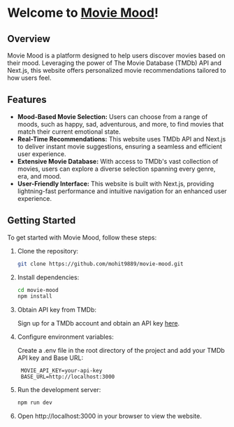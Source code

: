 # Welcome to [Movie Mood](https://www.moviemood.fun/)!

## Overview

Movie Mood is a platform designed to help users discover movies based on their mood. Leveraging the power of The Movie Database (TMDb) API and Next.js, this website offers personalized movie recommendations tailored to how users feel.

## Features

- **Mood-Based Movie Selection:** Users can choose from a range of moods, such as happy, sad, adventurous, and more, to find movies that match their current emotional state.
- **Real-Time Recommendations:** This website uses TMDb API and Next.js to deliver instant movie suggestions, ensuring a seamless and efficient user experience.
- **Extensive Movie Database:** With access to TMDb's vast collection of movies, users can explore a diverse selection spanning every genre, era, and mood.
- **User-Friendly Interface:** This website is built with Next.js, providing lightning-fast performance and intuitive navigation for an enhanced user experience.

## Getting Started

To get started with Movie Mood, follow these steps:

1. Clone the repository:

   ```bash
   git clone https://github.com/mohit9889/movie-mood.git
   ```

2. Install dependencies:

   ```bash
   cd movie-mood
   npm install
   ```

3. Obtain API key from TMDb:

   Sign up for a TMDb account and obtain an API key [here](https://developer.themoviedb.org/docs/getting-started).

4. Configure environment variables:

   Create a .env file in the root directory of the project and add your TMDb API key and Base URL:

   ```plain text
    MOVIE_API_KEY=your-api-key
    BASE_URL=http://localhost:3000
   ```

5. Run the development server:

   ```bash
   npm run dev
   ```

6. Open http://localhost:3000 in your browser to view the website.
